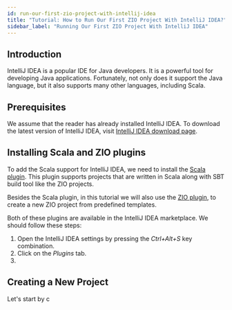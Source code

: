 ```yaml
---
id: run-our-first-zio-project-with-intellij-idea
title: "Tutorial: How to Run Our First ZIO Project With IntelliJ IDEA?"
sidebar_label: "Running Our First ZIO Project With IntelliJ IDEA"
---
```



## Introduction

IntelliJ IDEA is a popular IDE for Java developers. It is a powerful tool for developing Java applications. Fortunately, not only does it support the Java language, but it also supports many other languages, including Scala. 

## Prerequisites

We assume that the reader has already installed IntelliJ IDEA. To download the latest version of IntelliJ IDEA, visit [IntelliJ IDEA download page](https://www.jetbrains.com/idea/download/).

## Installing Scala and ZIO plugins

To add the Scala support for IntelliJ IDEA, we need to install the [Scala plugin](https://plugins.jetbrains.com/plugin/scala). This plugin supports projects that are written in Scala along with SBT build tool like the ZIO projects.

Besides the Scala plugin, in this tutorial we will also use the [ZIO plugin](https://plugins.jetbrains.com/plugin/zio), to create a new ZIO project from predefined templates.

Both of these plugins are available in the IntelliJ IDEA marketplace. We should follow these steps:
1. Open the IntelliJ IDEA settings by pressing the _Ctrl+Alt+S_ key combination.
2. Click on the _Plugins_ tab.
3.  

## Creating a New Project

Let's start by c

